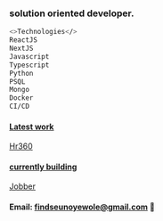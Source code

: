 ### solution oriented developer.

```bash
<>Technologies</>
ReactJS
NextJS
Javascript
Typescript
Python
PSQL
Mongo
Docker
CI/CD
```
#### <ins>Latest work</ins> 
[Hr360](https://hr-360-dashboard.vercel.app/auth/login) 

#### <ins>currently building</ins> 
[Jobber](https://jobber-one.vercel.app/) 

#### Email: findseunoyewole@gmail.com 📧
